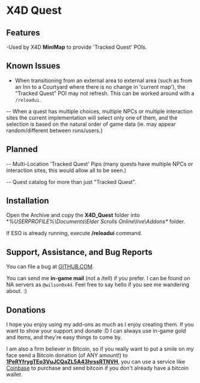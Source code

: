 # X4D **Quest**

## Features

-Used by X4D **MiniMap** to provide 'Tracked Quest' POIs.

## Known Issues

- When transitioning from an external area to external area (such as from an Inn to a Courtyard where there is no change in 'current map'), the "Tracked Quest" POI may not refresh. This can be worked around with a `/reloadui`.

-- When a quest has multiple choices, multiple NPCs or multiple interaction sites the current implementation will select only one of them, and the selection is based on the natural order of game data (ie. may appear random/different between runs/users.)

## Planned

-- Multi-Location 'Tracked Quest' Pips (many quests have multiple NPCs or interaction sites, this would allow all to be seen.)

-- Quest catalog for more than just "Tracked Quest".

## Installation

Open the Archive and copy the **X4D_Quest** folder into **%USERPROFILE%\Documents\Elder Scrolls Online\live\Addons\** folder.

If ESO is already running, execute **/reloadui** command.


## Support, Assistance, and Bug Reports

You can file a bug at <a href="https://github.com/wilson0x4d/X4DESO/issues">GITHUB.COM</a>.

You can send me **in-game mail** (not a /tell) if you prefer. I can be found on NA 
servers as `@wilson0x4d`. Feel free to say hello if you see me wandering 
about. :)


## Donations

I hope you enjoy using my add-ons as much as I enjoy creating them. If you want to show 
your support and donate :D I can always use in-game gold and items, and they're easy 
things to come by.

I am also a firm believer in Bitcoin, so if you really want to put a smile on my face 
send a Bitcoin donation (of ANY amount!) to <b><a href="bitcoin:1PeRYfrygTEo3VuJCQaZL5A43hrssRTNVH">1PeRYfrygTEo3VuJCQaZL5A43hrssRTNVH</a></b>,
you can use a service like <a href="https://www.coinbase.com">Coinbase</a> to purchase 
and send bitcoin if you don't already have a bitcoin wallet.
